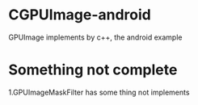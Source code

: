 # CGPUImage-android
GPUImage implements by c++, the android example


# Something not complete
1.GPUImageMaskFilter has some thing not implements
